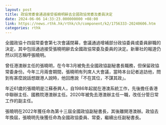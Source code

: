 ```yaml
---
layout: post
title: 政協常委會通過接受張曉明辭去全國政協常委及委員決定
date: 2024-06-06 14:33:23.000000000 +08:00
link: https://news.rthk.hk/rthk/ch/component/k2/1756333-20240606.htm
categories: rthk
---
```


全國政協十四屆常委會第七次會議閉幕，會議通過增補部分政協委員或委員辭職的決定，其中包括通過接受張曉明辭去全國政協常委及委員的決定。新華社的報道仍然以同志稱呼張曉明。

曾任港澳辦主任的張曉明，在今年3月被免去全國政協副秘書長職務，但保留政協常委身份。今年三月兩會期間，張曉明有列席人大會議，當時本台記者追訪他，問到有甚麼說話想跟港人說時，他回應說「不在其位，不謀其政」。

年近61歲的張曉明是江蘇泰興人，自1986年起就在港澳系統工作，先後擔任香港中聯辦主任、國務院港澳辦主任。2020年被免去港澳辦主任一職，改任分管日常工作的副主任。

張曉明在2022年獲任命為第十三屆全國政協副秘書長，其後離開港澳辦。政協去年換屆，張曉明先後獲任命為全國政協委員、常委，繼續出任副秘書長。
